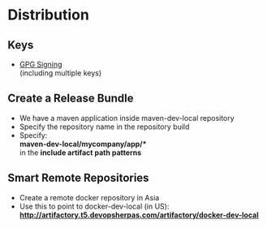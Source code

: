 # Distribution

## Keys

- [GPG Signing](https://www.jfrog.com/confluence/display/JFROG/GPG+Signing)  
(including multiple keys)


## Create a Release Bundle

- We have a maven application inside maven-dev-local repository
- Specify the repository name in the repository build
- Specify:  
**maven-dev-local/mycompany/app/\***  
in the **include artifact path patterns**


## Smart Remote Repositories

- Create a remote docker repository in Asia
- Use this to point to docker-dev-local (in US):  
**http://artifactory.t5.devopsherpas.com/artifactory/docker-dev-local**
